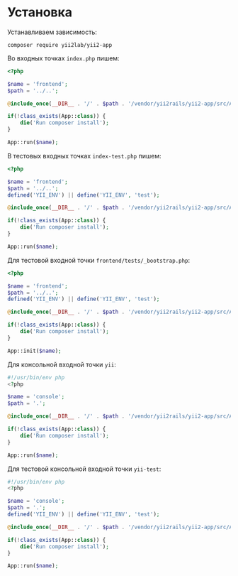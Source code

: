Установка
===

Устанавливаем зависимость:

```
composer require yii2lab/yii2-app
```

Во входных точках `index.php` пишем:

```php
<?php

$name = 'frontend';
$path = '../..';

@include_once(__DIR__ . '/' . $path . '/vendor/yii2rails/yii2-app/src/App.php');

if(!class_exists(App::class)) {
	die('Run composer install');
}

App::run($name);
```

В тестовых входных точках `index-test.php` пишем:

```php
<?php

$name = 'frontend';
$path = '../..';
defined('YII_ENV') || define('YII_ENV', 'test');

@include_once(__DIR__ . '/' . $path . '/vendor/yii2rails/yii2-app/src/App.php');

if(!class_exists(App::class)) {
	die('Run composer install');
}

App::run($name);
```

Для тестовой входной точки `frontend/tests/_bootstrap.php`:

```php
<?php

$name = 'frontend';
$path = '../..';
defined('YII_ENV') || define('YII_ENV', 'test');

@include_once(__DIR__ . '/' . $path . '/vendor/yii2rails/yii2-app/src/App.php');

if(!class_exists(App::class)) {
	die('Run composer install');
}

App::init($name);
```

Для консольной входной точки `yii`:

```php
#!/usr/bin/env php
<?php

$name = 'console';
$path = '.';

@include_once(__DIR__ . '/' . $path . '/vendor/yii2rails/yii2-app/src/App.php');

if(!class_exists(App::class)) {
	die('Run composer install');
}

App::run($name);
```

Для тестовой консольной входной точки `yii-test`:

```php
#!/usr/bin/env php
<?php

$name = 'console';
$path = '.';
defined('YII_ENV') || define('YII_ENV', 'test');

@include_once(__DIR__ . '/' . $path . '/vendor/yii2rails/yii2-app/src/App.php');

if(!class_exists(App::class)) {
	die('Run composer install');
}

App::run($name);
```
